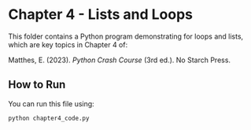 # Chapter 4 - Lists and Loops

This folder contains a Python program demonstrating for loops and lists, which are key topics in Chapter 4 of:

Matthes, E. (2023). *Python Crash Course* (3rd ed.). No Starch Press.

## How to Run
You can run this file using:

```bash
python chapter4_code.py

